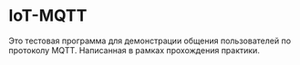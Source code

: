 # IoT-MQTT
Это тестовая программа для демонстрации общения пользователей по протоколу MQTT. Написанная в рамках прохождения практики. 
